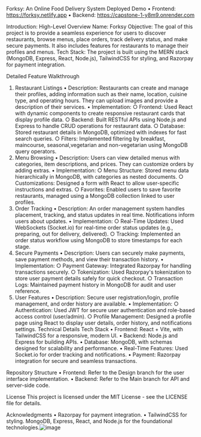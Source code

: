 Forksy: An Online Food Delivery System
Deployed Demo
	• Frontend:  https://forksy.netlify.app
	• Backend: https://capstone-1-y8m9.onrender.com

Introduction: High-Level Overview
Name: Forksy
Objective: The goal of this project is to provide a seamless experience for users to discover restaurants, browse menus, place orders, track delivery status, and make secure payments. It also includes features for restaurants to manage their profiles and menus.
Tech Stack: The project is built using the MERN stack (MongoDB, Express, React, Node.js), TailwindCSS for styling, and Razorpay for payment integration.

Detailed Feature Walkthrough
1. Restaurant Listings
	• Description: Restaurants can create and manage their profiles, adding information such as their name, location, cuisine type, and operating hours. They can upload images and provide a description of their services.
	• Implementation:
		○ Frontend: Used React with dynamic components to create responsive restaurant cards that display profile data.
		○ Backend: Built RESTful APIs using Node.js and Express to handle CRUD operations for restaurant data.
		○ Database: Stored restaurant details in MongoDB, optimized with indexes for fast search queries.
		○ Filters: Implemented filtering by breakfast, maincourse, seasonal,vegetarian and non-vegetarian using MongoDB query operators.
2. Menu Browsing
	• Description: Users can view detailed menus with categories, item descriptions, and prices. They can customize orders by adding extras.
	• Implementation:
		○ Menu Structure: Stored menu data hierarchically in MongoDB, with categories as nested documents.
		○ Customizations: Designed a form with React to allow user-specific instructions and extras.
		○ Favorites: Enabled users to save favorite restaurants, managed using a MongoDB collection linked to user profiles.
3. Order Tracking
	• Description: An order management system handles placement, tracking, and status updates in real time. Notifications inform users about updates.
	• Implementation:
		○ Real-Time Updates: Used WebSockets (Socket.io) for real-time order status updates (e.g., preparing, out for delivery, delivered).
		○ Tracking: Implemented an order status workflow using MongoDB to store timestamps for each stage.
4. Secure Payments
	• Description: Users can securely make payments, save payment methods, and view their transaction history.
	• Implementation:
		○ Payment Gateway: Integrated Razorpay for handling transactions securely.
		○ Tokenization: Used Razorpay's tokenization to store user payment details safely for quick checkout.
		○ Transaction Logs: Maintained payment history in MongoDB for audit and user reference.
5. User Features
	• Description: Secure user registration/login, profile management, and order history are available.
	• Implementation:
		○ Authentication: Used JWT for secure user authentication and role-based access control (user/admin).
		○ Profile Management: Designed a profile page using React to display user details, order history, and notifications settings.
Technical Details
Tech Stack
	• Frontend: React + Vite, with TailwindCSS for a responsive, modern UI.
	• Backend: Node.js and Express for building APIs.
	• Database: MongoDB, with schemas designed for scalability and performance.
	• Real-Time Features: Used Socket.io for order tracking and notifications.
	• Payment: Razorpay integration for secure and seamless transactions.

Repository Structure
	• Frontend: Refer to the Design branch for the user interface implementation.
	• Backend: Refer to the Main branch for API and server-side code.

License
This project is licensed under the MIT License - see the LICENSE file for details.

Acknowledgments
	• Razorpay for payment integration.
	• TailwindCSS for styling.
MongoDB, Express, React, and Node.js for the foundational technologies.![image](https://github.com/user-attachments/assets/12728d1e-a5b2-4c0d-b25e-5654a3fed38f)
